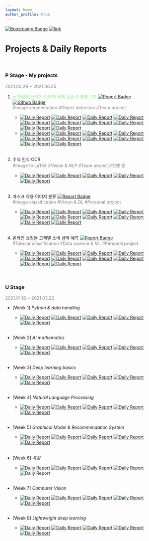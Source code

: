 ```yaml
---
layout: home
author_profile: true
---
```


[![Boostcamp Badge](https://img.shields.io/badge/Boostcamp-AI%20Tech-02c73?style=flat)](https://boostcamp.connect.or.kr/program_ai.html)
[![link](https://img.shields.io/badge/Review-합격후기-gold?style=flat)](https://www.philgineer.com/2021/02/ai-tech.html)
# **Projects & Daily Reports**
<br>

### **P Stage** - <span style="font-size:12pt">My projects</span>
<span style="color:grey">2021.03.29 ~ 2021.06.25</span>

1. <span style="color:lightgreen">✭ 재활용 쓰레기 이미지 객체 검출 & 영역 구분</span>
    [![Report Badge](https://img.shields.io/badge/REPORT-161c22?style=flat&logo=gitbook&link=https://github.com/philgineer/)](./reports/project3.html)
    [![Github Badge](https://img.shields.io/badge/CODE-161c22?style=flat&logo=github&link=https://github.com/philgineer/)](https://github.com/bcaitech1/p3-ims-obd-connectnet)<br>
    <span style="color:grey">#Image segmentation #Object detection #Team project</span>
    * [![Daily Report](https://img.shields.io/badge/Day01-45ADA8?style=flat)](https://philgineer.github.io/boostcamp-301)
    [![Daily Report](https://img.shields.io/badge/Day02-45ADA8?style=flat)](https://philgineer.github.io/boostcamp-302)
    [![Daily Report](https://img.shields.io/badge/Day03-45ADA8?style=flat)](https://philgineer.github.io/boostcamp-303)
    [![Daily Report](https://img.shields.io/badge/Day04-45ADA8?style=flat)](https://philgineer.github.io/boostcamp-304)
    [![Daily Report](https://img.shields.io/badge/Day05-45ADA8?style=flat)](https://philgineer.github.io/boostcamp-305)
    [![Daily Report](https://img.shields.io/badge/Day06-45ADA8?style=flat)](https://philgineer.github.io/boostcamp-306)
    [![Daily Report](https://img.shields.io/badge/Day07-45ADA8?style=flat)](https://philgineer.github.io/boostcamp-307)
    [![Daily Report](https://img.shields.io/badge/Day08-45ADA8?style=flat)](https://philgineer.github.io/boostcamp-308)
    [![Daily Report](https://img.shields.io/badge/Day09-45ADA8?style=flat)](https://philgineer.github.io/boostcamp-309)
    [![Daily Report](https://img.shields.io/badge/Day10-45ADA8?style=flat)](https://philgineer.github.io/boostcamp-310)
    * [![Daily Report](https://img.shields.io/badge/Day11-45ADA8?style=flat)](https://philgineer.github.io/boostcamp-311)
    [![Daily Report](https://img.shields.io/badge/Day12-45ADA8?style=flat)](https://philgineer.github.io/boostcamp-312)
    [![Daily Report](https://img.shields.io/badge/Day13-45ADA8?style=flat)](https://philgineer.github.io/boostcamp-313)
    [![Daily Report](https://img.shields.io/badge/Day14-45ADA8?style=flat)](https://philgineer.github.io/boostcamp-314)
    [![Daily Report](https://img.shields.io/badge/Day15-45ADA8?style=flat)](https://philgineer.github.io/boostcamp-315)
    [![Daily Report](https://img.shields.io/badge/Day16-45ADA8?style=flat)](https://philgineer.github.io/boostcamp-316)
    [![Daily Report](https://img.shields.io/badge/Day17-45ADA8?style=flat)](https://philgineer.github.io/boostcamp-317)
    [![Daily Report](https://img.shields.io/badge/Day18-45ADA8?style=flat)](https://philgineer.github.io/boostcamp-318)
    [![Daily Report](https://img.shields.io/badge/Day19-45ADA8?style=flat)](https://philgineer.github.io/boostcamp-319)
    [![Daily Report](https://img.shields.io/badge/Day20-45ADA8?style=flat)](https://philgineer.github.io/boostcamp-320)
<br><br>

1. 수식 인식 OCR<br>
    <span style="color:grey">#Image to LaTeX #Vision & NLP #Team project #진행 중</span>
    * [![Daily Report](https://img.shields.io/badge/Day01-gold?style=flat)](https://philgineer.github.io/boostcamp-401)
    [![Daily Report](https://img.shields.io/badge/Day02-gold?style=flat)](https://philgineer.github.io/boostcamp-402)
    [![Daily Report](https://img.shields.io/badge/Day03-gold?style=flat)](https://philgineer.github.io/boostcamp-403)
    [![Daily Report](https://img.shields.io/badge/Day04-gold?style=flat)](https://philgineer.github.io/boostcamp-404)
    [![Daily Report](https://img.shields.io/badge/Day05-gold?style=flat)](https://philgineer.github.io/boostcamp-405)
<br><br>

1. 마스크 착용 이미지 분류
    [![Report Badge](https://img.shields.io/badge/REPORT-161c22?style=flat&logo=gitbook&link=https://github.com/philgineer/)](./reports/project1.html)<br>
    <span style="color:grey">#Image classification #Vision & DL #Personal project</span>
    * [![Daily Report](https://img.shields.io/badge/Day01-purple?style=flat)](https://philgineer.github.io/boostcamp-101)
    [![Daily Report](https://img.shields.io/badge/Day02-purple?style=flat)](https://philgineer.github.io/boostcamp-102)
    [![Daily Report](https://img.shields.io/badge/Day03-purple?style=flat)](https://philgineer.github.io/boostcamp-103)
    [![Daily Report](https://img.shields.io/badge/Day04-purple?style=flat)](https://philgineer.github.io/boostcamp-104)
    [![Daily Report](https://img.shields.io/badge/Day05-purple?style=flat)](https://philgineer.github.io/boostcamp-105)
    [![Daily Report](https://img.shields.io/badge/Day06-purple?style=flat)](https://philgineer.github.io/boostcamp-106)
    [![Daily Report](https://img.shields.io/badge/Day07-purple?style=flat)](https://philgineer.github.io/boostcamp-107)
    [![Daily Report](https://img.shields.io/badge/Day08-purple?style=flat)](https://philgineer.github.io/boostcamp-108)
    [![Daily Report](https://img.shields.io/badge/Day09-purple?style=flat)](https://philgineer.github.io/boostcamp-109)
    [![Daily Report](https://img.shields.io/badge/Day10-purple?style=flat)](https://philgineer.github.io/boostcamp-110)
<br><br>

4. 온라인 쇼핑몰 고객별 소비 금액 예측
    [![Report Badge](https://img.shields.io/badge/REPORT-161c22?style=flat&logo=gitbook&link=https://github.com/philgineer/)](./reports/project2.html)<br>
    <span style="color:grey">#Tabular classification #Data science & ML #Personal project</span>
    * [![Daily Report](https://img.shields.io/badge/Day01-brown?style=flat)](https://philgineer.github.io/boostcamp-201)
    [![Daily Report](https://img.shields.io/badge/Day02-brown?style=flat)](https://philgineer.github.io/boostcamp-202)
    [![Daily Report](https://img.shields.io/badge/Day03-brown?style=flat)](https://philgineer.github.io/boostcamp-203)
    [![Daily Report](https://img.shields.io/badge/Day04-brown?style=flat)](https://philgineer.github.io/boostcamp-204)
    [![Daily Report](https://img.shields.io/badge/Day05-brown?style=flat)](https://philgineer.github.io/boostcamp-205)
    [![Daily Report](https://img.shields.io/badge/Day06-brown?style=flat)](https://philgineer.github.io/boostcamp-206)
    [![Daily Report](https://img.shields.io/badge/Day07-brown?style=flat)](https://philgineer.github.io/boostcamp-207)
    [![Daily Report](https://img.shields.io/badge/Day08-brown?style=flat)](https://philgineer.github.io/boostcamp-208)
    [![Daily Report](https://img.shields.io/badge/Day09-brown?style=flat)](https://philgineer.github.io/boostcamp-209)
    [![Daily Report](https://img.shields.io/badge/Day10-brown?style=flat)](https://philgineer.github.io/boostcamp-210)
<br><br><br>

### **U Stage**
<span style="color:grey">2021.01.18 ~ 2021.03.22</span>

* [Week 1] *Python & data handling*
    * [![Daily Report](https://img.shields.io/badge/Day01-red?style=flat)](https://philgineer.github.io/boostcamp-001)
    [![Daily Report](https://img.shields.io/badge/Day02-orange?style=flat)](https://philgineer.github.io/boostcamp-002)
    [![Daily Report](https://img.shields.io/badge/Day03-yellow?style=flat)](https://philgineer.github.io/boostcamp-003)
    [![Daily Report](https://img.shields.io/badge/Day04-green?style=flat)](https://philgineer.github.io/boostcamp-004)
    [![Daily Report](https://img.shields.io/badge/Day05-blue?style=flat)](https://philgineer.github.io/boostcamp-005)
<br><br>

* [Week 2] *AI mathematics*
    * [![Daily Report](https://img.shields.io/badge/Day06-red?style=flat)](https://philgineer.github.io/boostcamp-006)
    [![Daily Report](https://img.shields.io/badge/Day07-orange?style=flat)](https://philgineer.github.io/boostcamp-007)
    [![Daily Report](https://img.shields.io/badge/Day08-yellow?style=flat)](https://philgineer.github.io/boostcamp-008)
    [![Daily Report](https://img.shields.io/badge/Day09-green?style=flat)](https://philgineer.github.io/boostcamp-009)
    [![Daily Report](https://img.shields.io/badge/Day10-blue?style=flat)](https://philgineer.github.io/boostcamp-010)
<br><br>

* [Week 3] *Deep learning basics*
    * [![Daily Report](https://img.shields.io/badge/Day11-red?style=flat)](https://philgineer.github.io/boostcamp-011)
    [![Daily Report](https://img.shields.io/badge/Day12-orange?style=flat)](https://philgineer.github.io/boostcamp-012)
    [![Daily Report](https://img.shields.io/badge/Day13-yellow?style=flat)](https://philgineer.github.io/boostcamp-013)
    [![Daily Report](https://img.shields.io/badge/Day14-green?style=flat)](https://philgineer.github.io/boostcamp-014)
    [![Daily Report](https://img.shields.io/badge/Day15-blue?style=flat)](https://philgineer.github.io/boostcamp-015)
<br><br>

* [Week 4] *Natural Language Processing*
    * [![Daily Report](https://img.shields.io/badge/Day16-red?style=flat)](https://philgineer.github.io/boostcamp-016)
    [![Daily Report](https://img.shields.io/badge/Day17-orange?style=flat)](https://philgineer.github.io/boostcamp-017)
    [![Daily Report](https://img.shields.io/badge/Day18-yellow?style=flat)](https://philgineer.github.io/boostcamp-018)
    [![Daily Report](https://img.shields.io/badge/Day19-green?style=flat)](https://philgineer.github.io/boostcamp-019)
    [![Daily Report](https://img.shields.io/badge/Day20-blue?style=flat)](https://philgineer.github.io/boostcamp-020)
<br><br>

* [Week 5] *Graphical Model & Recommendation System*
    * [![Daily Report](https://img.shields.io/badge/Day21-red?style=flat)](https://philgineer.github.io/boostcamp-021)
    [![Daily Report](https://img.shields.io/badge/Day22-orange?style=flat)](https://philgineer.github.io/boostcamp-022)
    [![Daily Report](https://img.shields.io/badge/Day23-yellow?style=flat)](https://philgineer.github.io/boostcamp-023)
    [![Daily Report](https://img.shields.io/badge/Day24-green?style=flat)](https://philgineer.github.io/boostcamp-024)
    [![Daily Report](https://img.shields.io/badge/Day25-blue?style=flat)](https://philgineer.github.io/boostcamp-025)
<br><br>

* [Week 6] *특강*
    * [![Daily Report](https://img.shields.io/badge/Day26-red?style=flat)](https://philgineer.github.io/boostcamp-026)
    [![Daily Report](https://img.shields.io/badge/Day27-orange?style=flat)](https://philgineer.github.io/boostcamp-027)
    [![Daily Report](https://img.shields.io/badge/Day28-yellow?style=flat)](https://philgineer.github.io/boostcamp-028)
    [![Daily Report](https://img.shields.io/badge/Day29-green?style=flat)](https://philgineer.github.io/boostcamp-029)
    ![Daily Report](https://img.shields.io/badge/공휴일-grey?style=flat)
<br><br>

* [Week 7] *Computer Vision*
    * [![Daily Report](https://img.shields.io/badge/Day31-red?style=flat)](https://philgineer.github.io/boostcamp-031)
    [![Daily Report](https://img.shields.io/badge/Day32-orange?style=flat)](https://philgineer.github.io/boostcamp-032)
    [![Daily Report](https://img.shields.io/badge/Day33-yellow?style=flat)](https://philgineer.github.io/boostcamp-033)
    [![Daily Report](https://img.shields.io/badge/Day34-green?style=flat)](https://philgineer.github.io/boostcamp-034)
    [![Daily Report](https://img.shields.io/badge/Day35-blue?style=flat)](https://philgineer.github.io/boostcamp-035)
<br><br>

* [Week 8] *Lightweight deep learning*
    * [![Daily Report](https://img.shields.io/badge/Day36-red?style=flat)](https://philgineer.github.io/boostcamp-036)
    [![Daily Report](https://img.shields.io/badge/Day37-orange?style=flat)](https://philgineer.github.io/boostcamp-037)
    [![Daily Report](https://img.shields.io/badge/Day38-yellow?style=flat)](https://philgineer.github.io/boostcamp-038)
    [![Daily Report](https://img.shields.io/badge/Day39-green?style=flat)](https://philgineer.github.io/boostcamp-039)
    [![Daily Report](https://img.shields.io/badge/Day40-blue?style=flat)](https://philgineer.github.io/boostcamp-040)
<br><br>


